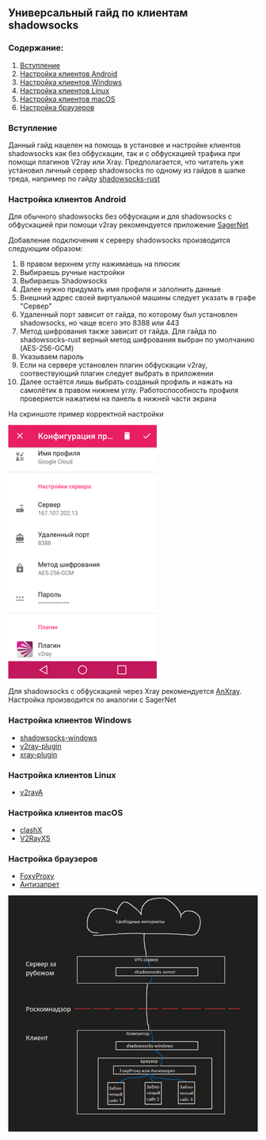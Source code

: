 ## Универсальный гайд по клиентам shadowsocks

### Содержание:
1. [Вступление](ss-clients.md#вступление)
2. [Настройка клиентов Android](ss-clients.md#настройка-клиентов-android)
3. [Настройка клиентов Windows](ss-clients.md#настройка-клиентов-windows)
4. [Настройка клиентов Linux](ss-clients.md#настройка-клиентов-linux)
5. [Настройка клиентов macOS](ss-clients.md#настройка-клиентов-macos)
6. [Настройка браузеров](ss-clients.md#настройка-браузеров)

### Вступление

Данный гайд нацелен на помощь в установке и настройке клиентов shadowsocks как без обфускации, так и с обфускацией трафика при помощи плагинов V2ray или Xray. Предполагается, что читатель уже установил личный сервер shadowsocks по одному из гайдов в шапке треда, например по гайду [shadowsocks-rust](docker-ss-v2ray.md)


### Настройка клиентов Android
Для обычного shadowsocks без обфускации и для shadowsocks с обфускацией при помощи v2ray рекомендуется приложение [SagerNet](https://f-droid.org/packages/io.nekohasekai.sagernet/)

Добавление подключения к серверу shadowsocks производится следующим образом:
1. В правом верхнем углу нажимаешь на плюсик
2. Выбираешь ручные настройки
3. Выбираешь Shadowsocks
4. Далее нужно придумать имя профиля и заполнить данные
5. Внешний адрес своей виртуальной машины следует указать в графе "Сервер"
6. Удаленный порт зависит от гайда, по которому был установлен shadowsocks, но чаще всего это 8388 или 443
7. Метод шифрования также зависит от гайда. Для гайда по shadowsocks-rust верный метод шифрования выбран по умолчанию (AES-256-GCM)
8. Указываем пароль
9. Если на сервере установлен плагин обфускации v2ray, соотвествующий плагин следует выбрать в приложении
10. Далее остаётся лишь выбрать созданый профиль и нажать на самолётик в правом нижнем углу. Работоспособность профиля проверяется нажатием на панель в нижней части экрана
    
На скриншоте пример корректной настройки

<img src="../img/ss-clients/SagerNet.png" alt="Скриншот SagerNet" width="300"/>

Для shadowsocks с обфускацией через Xray рекомендуется [AnXray](https://f-droid.org/packages/io.nekohasekai.anXray/). Настройка производится по аналогии с SagerNet

### Настройка клиентов Windows
+ [shadowsocks-windows](https://github.com/shadowsocks/shadowsocks-windows/releases/latest)
+ [v2ray-plugin](https://github.com/shadowsocks/v2ray-plugin/releases/latest)
+ [xray-plugin](https://github.com/teddysun/xray-plugin/releases/latest)

### Настройка клиентов Linux
+ [v2rayA](https://v2raya.org/en/docs/prologue/installation/)

### Настройка клиентов macOS
+ [clashX](https://github.com/yichengchen/clashX/releases/latest)
+ [V2RayXS](https://github.com/tzmax/V2RayXS/releases/latest)

### Настройка браузеров
+ [FoxyProxy](https://getfoxyproxy.org/downloads/#proxypanel)
+ [Антизапрет](https://antizapret.prostovpn.org/)
  
![Архитектура носков](../img/ss-clients/diagram.png "Архитектура обхода блокировок через shadowsocks")